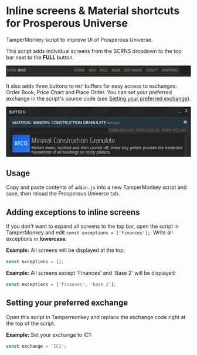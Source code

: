 # Inline screens & Material shortcuts for Prosperous Universe
TamperMonkey script to improve UI of Prosperous Universe.

This script adds individual screens from the SCRNS dropdown to the top bar next to the **FULL** button.

![Top bar](image.PNG)

It also adds three buttons to `MAT` buffers for easy access to exchanges: Order Book, Price Chart and Place Order. You can set your preferred exchange in the script's source code (see [Setting your preferred exchange](#setting-your-preferred-exchange)).

![Material buffer](material.PNG)

## Usage

Copy and paste contents of `addon.js` into a new TamperMonkey script and save, then reload the Prosperous Universe tab.

## Adding exceptions to inline screens

If you don't want to expand all screens to the top bar, open the script in TamperMonkey and edit `const exceptions = ['finances'];`.
Write all exceptions in **lowercase**.

**Example:** All screens will be displayed at the top:

```js
const exceptions = [];
```

**Example:** All screens except 'Finances' and 'Base 2' will be displayed:

```js
const exceptions = ['finances', 'base 2'];
```

## Setting your preferred exchange

Open this script in Tampermonkey and replace the exchange code right at the top of the script.

**Example:** Set your exchange to IC1:

```js
const exchange = 'IC1';
```
